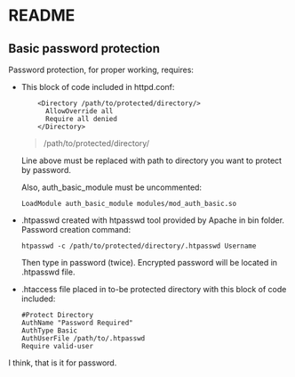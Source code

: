 # README

## Basic password protection

Password protection, for proper working, requires:
<ul>
  <li>This block of code included in httpd.conf:
    
```
    <Directory /path/to/protected/directory/>
      AllowOverride all
      Require all denied
    </Directory>
```

> /path/to/protected/directory/

Line above must be replaced with path to directory you want to protect by password.

Also, auth_basic_module must be uncommented:

```
LoadModule auth_basic_module modules/mod_auth_basic.so
```

  <li>.htpasswd created with htpasswd tool provided by Apache in bin folder. Password creation command:
  
  ```
  htpasswd -c /path/to/protected/directory/.htpasswd Username
  ```
  Then type in password (twice). Encrypted password will be located in .htpasswd file.
  
  <li>.htaccess file placed in to-be protected directory with this block of code included:
  
  ```
  #Protect Directory
  AuthName "Password Required"
  AuthType Basic
  AuthUserFile /path/to/.htpasswd
  Require valid-user
  ```
  </ul>
  
  I think, that is it for password.
